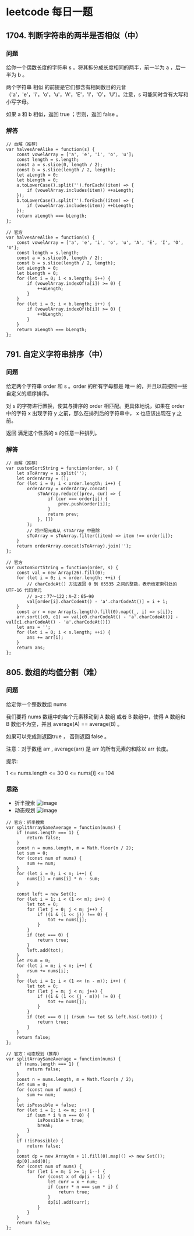 # leetcode 每日一题

## 1704. 判断字符串的两半是否相似（中）
### 问题
给你一个偶数长度的字符串 s 。将其拆分成长度相同的两半，前一半为 a ，后一半为 b 。

两个字符串 相似 的前提是它们都含有相同数目的元音（'a'，'e'，'i'，'o'，'u'，'A'，'E'，'I'，'O'，'U'）。注意，s 可能同时含有大写和小写字母。

如果 a 和 b 相似，返回 true ；否则，返回 false 。
### 解答
```
// 自解（推荐）
var halvesAreAlike = function(s) {
    const vowelArray = ['a', 'e', 'i', 'o', 'u'];
    const length = s.length;
    const a = s.slice(0, length / 2);
    const b = s.slice(length / 2, length);
    let aLength = 0;
    let bLength = 0;
    a.toLowerCase().split('').forEach((item) => {
        if (vowelArray.includes(item)) ++aLength;
    });
    b.toLowerCase().split('').forEach((item) => {
        if (vowelArray.includes(item)) ++bLength;
    });
    return aLength === bLength;
};
```
```
// 官方
var halvesAreAlike = function(s) {
    const vowelArray = ['a', 'e', 'i', 'o', 'u', 'A', 'E', 'I', 'O', 'U'];
    const length = s.length;
    const a = s.slice(0, length / 2);
    const b = s.slice(length / 2, length);
    let aLength = 0;
    let bLength = 0;
    for (let i = 0; i < a.length; i++) {
        if (vowelArray.indexOf(a[i]) >= 0) {
            ++aLength;
        }
    }
    for (let i = 0; i < b.length; i++) {
        if (vowelArray.indexOf(b[i]) >= 0) {
            ++bLength;
        }
    }
    return aLength === bLength;
};
```
## 791. 自定义字符串排序（中）
### 问题
给定两个字符串 order 和 s 。order 的所有字母都是 唯一 的，并且以前按照一些自定义的顺序排序。

对 s 的字符进行置换，使其与排序的 order 相匹配。更具体地说，如果在 order 中的字符 x 出现字符 y 之前，那么在排列后的字符串中， x 也应该出现在 y 之前。

返回 满足这个性质的 s 的任意一种排列。
### 解答
```
// 自解（推荐）
var customSortString = function(order, s) {
    let sToArray = s.split('');
    let orderArray = [];
    for (let i = 0; i < order.length; i++) {
        orderArray = orderArray.concat(
            sToArray.reduce((prev, cur) => {
                if (cur === order[i]) {
                    prev.push(order[i]);
                }
                return prev;
            }, [])
        );
        // 将匹配元素从 sToArray 中删除
        sToArray = sToArray.filter((item) => item !== order[i]);
    }
    return orderArray.concat(sToArray).join('');
};
```
```
// 官方
var customSortString = function(order, s) {
    const val = new Array(26).fill(0);
    for (let i = 0; i < order.length; ++i) {
        // charCodeAt() 方法返回 0 到 65535 之间的整数，表示给定索引处的 UTF-16 代码单元
        // a~z：77～122；A~Z：65~90
        val[order[i].charCodeAt() - 'a'.charCodeAt()] = i + 1;
    }
    const arr = new Array(s.length).fill(0).map((_, i) => s[i]);
    arr.sort((c0, c1) => val[c0.charCodeAt() - 'a'.charCodeAt()] - val[c1.charCodeAt() - 'a'.charCodeAt()])
    let ans = '';
    for (let i = 0; i < s.length; ++i) {
        ans += arr[i];
    }
    return ans;
};
```
## 805. 数组的均值分割（难）
### 问题
给定你一个整数数组 nums

我们要将 nums 数组中的每个元素移动到 A 数组 或者 B 数组中，使得 A 数组和 B 数组不为空，并且 average(A) == average(B) 。

如果可以完成则返回true ， 否则返回 false  。

注意：对于数组 arr ,  average(arr) 是 arr 的所有元素的和除以 arr 长度。

提示:

1 <= nums.length <= 30
0 <= nums[i] <= 104

### 思路
- 折半搜索
![image](https://user-images.githubusercontent.com/42236890/201651039-0c3bc914-790d-47cc-8210-e3d11379a892.png)
- 动态规划
![image](https://user-images.githubusercontent.com/42236890/201653722-5c4dad28-a4ba-44a1-ad93-f96d31dc3331.png)
```
// 官方：折半搜索
var splitArraySameAverage = function(nums) {
    if (nums.length === 1) {
        return false;
    }
    const n = nums.length, m = Math.floor(n / 2);
    let sum = 0;
    for (const num of nums) {
        sum += num;
    }
    for (let i = 0; i < n; i++) {
        nums[i] = nums[i] * n - sum;
    }

    const left = new Set();
    for (let i = 1; i < (1 << m); i++) {
        let tot = 0;
        for (let j = 0; j < m; j++) {
            if ((i & (1 << j)) !== 0) {
                tot += nums[j];
            }
        }
        if (tot === 0) {
            return true;
        }
        left.add(tot);
    }
    let rsum = 0;
    for (let i = m; i < n; i++) {
        rsum += nums[i];
    }
    for (let i = 1; i < (1 << (n - m)); i++) {
        let tot = 0;
        for (let j = m; j < n; j++) {
            if ((i & (1 << (j - m))) != 0) {
                tot += nums[j];
            }
        }
        if (tot === 0 || (rsum !== tot && left.has(-tot))) {
            return true;
        }
    }
    return false;
};
```
```
// 官方：动态规划（推荐）
var splitArraySameAverage = function(nums) {
    if (nums.length === 1) {
        return false;
    }
    const n = nums.length, m = Math.floor(n / 2);
    let sum = 0;
    for (const num of nums) {
        sum += num;
    }
    let isPossible = false;
    for (let i = 1; i <= m; i++) {
        if (sum * i % n === 0) {
            isPossible = true;
            break;
        }
    }  
    if (!isPossible) {
        return false;
    }
    const dp = new Array(m + 1).fill(0).map(() => new Set());
    dp[0].add(0);
    for (const num of nums) {
        for (let i = m; i >= 1; i--) {
            for (const x of dp[i - 1]) {
                let curr = x + num;
                if (curr * n === sum * i) {
                    return true;
                }
                dp[i].add(curr);
            } 
        }
    }
    return false;
};
```

